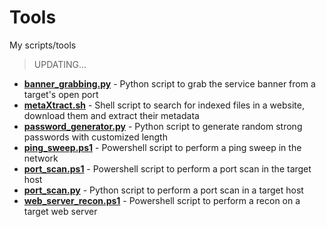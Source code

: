 # Tools
My scripts/tools

> UPDATING...

* [**banner_grabbing.py**](https://github.com/Kothmun/Tools/blob/main/banner_grabbing.py) - Python script to grab the service banner from a target's open port 
* [**metaXtract.sh**](https://github.com/Kothmun/Tools/blob/main/metaXtract.sh) - Shell script to search for indexed files in a website, download them and extract their metadata
* [**password_generator.py**](https://github.com/Kothmun/Tools/blob/main/password_generator.py) - Python script to generate random strong passwords with customized length
* [**ping_sweep.ps1**](https://github.com/Kothmun/Tools/blob/main/ping_sweep.ps1) - Powershell script to perform a ping sweep in the network
* [**port_scan.ps1**](https://github.com/Kothmun/Tools/blob/main/port_scan.ps1) - Powershell script to perform a port scan in the target host
* [**port_scan.py**](https://github.com/Kothmun/Tools/blob/main/port_scan.py) - Python script to perform a port scan in a target host
* [**web_server_recon.ps1**](https://github.com/Kothmun/Tools/blob/main/web_server_recon.ps1) - Powershell script to perform a recon on a target web server 
